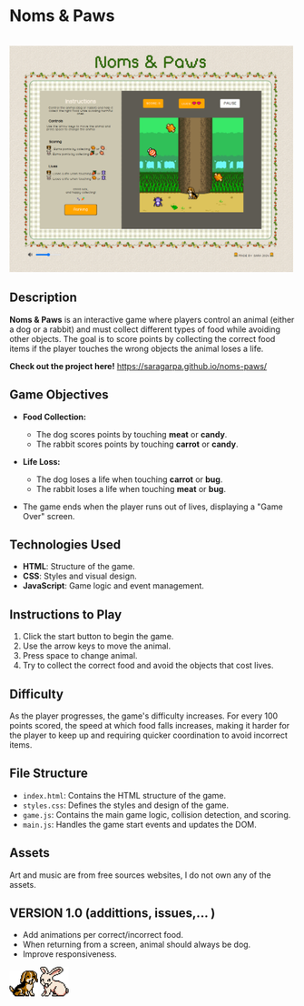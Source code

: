# Noms & Paws

<br>

<img src="./assets//img/screenshoot.png" alt="Noms & Paws Game Screenshot" width="500"/>

## Description

**Noms & Paws** is an interactive game where players control an animal (either a dog or a rabbit) and must collect different types of food while avoiding other objects. The goal is to score points by collecting the correct food items if the player touches the wrong objects the animal loses a life.

**Check out the project here!** https://saragarpa.github.io/noms-paws/

## Game Objectives

- **Food Collection:**

  - The dog scores points by touching **meat** or **candy**.
  - The rabbit scores points by touching **carrot** or **candy**.

- **Life Loss:**

  - The dog loses a life when touching **carrot** or **bug**.
  - The rabbit loses a life when touching **meat** or **bug**.

- The game ends when the player runs out of lives, displaying a "Game Over" screen.

## Technologies Used

- **HTML**: Structure of the game.
- **CSS**: Styles and visual design.
- **JavaScript**: Game logic and event management.

## Instructions to Play

1. Click the start button to begin the game.
2. Use the arrow keys to move the animal.
3. Press space to change animal.
4. Try to collect the correct food and avoid the objects that cost lives.

## Difficulty

As the player progresses, the game's difficulty increases. For every 100 points scored, the speed at which food falls increases, making it harder for the player to keep up and requiring quicker coordination to avoid incorrect items.

## File Structure

- `index.html`: Contains the HTML structure of the game.
- `styles.css`: Defines the styles and design of the game.
- `game.js`: Contains the main game logic, collision detection, and scoring.
- `main.js`: Handles the game start events and updates the DOM.

## Assets

Art and music are from free sources websites, I do not own any of the assets.

## VERSION 1.0 (addittions, issues,... )

- Add animations per correct/incorrect food.
- When returning from a screen, animal should always be dog.
- Improve responsiveness.


<img src="./assets//img/happy-dog.png" alt="Noms & Paws Game Screenshot" width="50"/> <img src="./assets//img/happy-bunny.png" alt="Noms & Paws Game Screenshot" width="50"/>